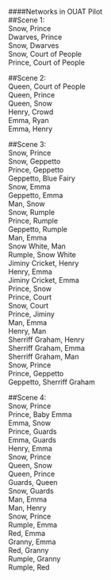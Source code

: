 ####Networks in OUAT Pilot  
##Scene 1:  
Snow, Prince  
Dwarves, Prince  
Snow, Dwarves  
Snow, Court of People  
Prince, Court of People  
  
##Scene 2:  
Queen, Court of People  
Queen, Prince   
Queen, Snow  
Henry, Crowd  
Emma, Ryan  
Emma, Henry  
  
##Scene 3:  
Snow, Prince  
Snow, Geppetto  
Prince, Geppetto   
Geppetto, Blue Fairy  
Snow, Emma  
Geppetto, Emma  
Man, Snow  
Snow, Rumple  
Prince, Rumple  
Geppetto, Rumple  
Man, Emma  
Snow White, Man  
Rumple, Snow White  
Jiminy Cricket, Henry  
Henry, Emma  
Jiminy Cricket, Emma  
Prince, Snow  
Prince, Court  
Snow, Court  
Prince, Jiminy  
Man, Emma  
Henry, Man  
Sherriff Graham, Henry  
Sherriff Graham, Emma  
Sherriff Graham, Man  
Snow, Prince  
Prince, Geppetto  
Geppetto, Sherriff Graham  
  
##Scene 4:  
Snow, Prince  
Prince, Baby Emma  
Emma, Snow  
Prince, Guards  
Emma, Guards  
Henry, Emma  
Snow, Prince   
Queen, Snow  
Queen, Prince  
Guards, Queen  
Snow, Guards  
Man, Emma  
Man, Henry  
Snow, Prince    
Rumple, Emma   
Red, Emma  
Granny, Emma  
Red, Granny  
Rumple, Granny  
Rumple, Red   
